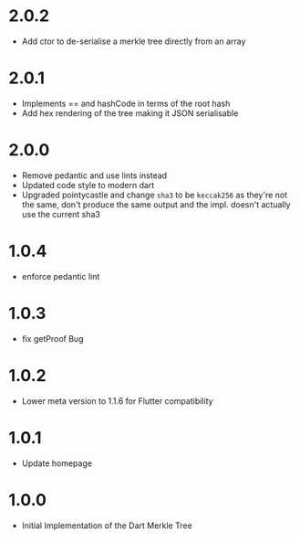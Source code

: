 # 2.0.2
- Add ctor to de-serialise a merkle tree directly from an array
# 2.0.1
- Implements == and hashCode in terms of the root hash
- Add hex rendering of the tree making it JSON serialisable
# 2.0.0
- Remove pedantic and use lints instead
- Updated code style to modern dart
- Upgraded pointycastle and change `sha3` to be `keccak256` as they're not the same, don't produce the same output and the impl. doesn't actually use the current sha3
# 1.0.4
- enforce pedantic lint

# 1.0.3
- fix getProof Bug

# 1.0.2
- Lower meta version to 1.1.6 for Flutter compatibility

# 1.0.1
- Update homepage

# 1.0.0
- Initial Implementation of the Dart Merkle Tree
